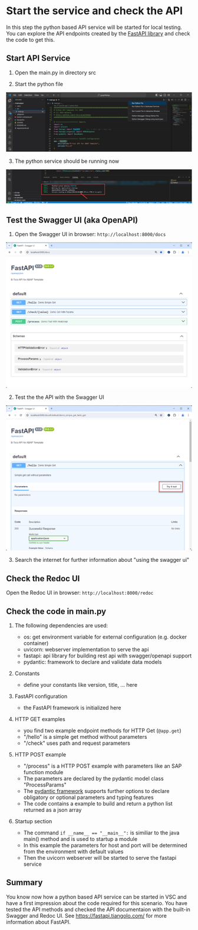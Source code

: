 # Start the service and check the API

In this step the python based API service will be started for local testing. You can explore the API endpoints created by the [FastAPI library](https://pypi.org/project/fastapi/) and check the code to get this.

## Start API Service

1. Open the main.py in directory src

2. Start the python file

![Start python file feature](res/vsc_start_python_file.jpg)

3. The python service should be running now

![Running python service](res/vsc_running_api_service.jpg)


## Test the Swagger UI (aka OpenAPI)

1. Open the Swagger UI in browser: `http://localhost:8000/docs`

![Swagger UI](res/swagger_ui.jpg)

2. Test the the API with the Swagger UI

![Swagger Testing](res/swagger_ui_test.jpg)

3. Search the internet for further information about "using the swagger ui"

## Check the Redoc UI

Open the Redoc UI in browser: `http://localhost:8000/redoc`


## Check the code in main.py

1. The following dependencies are used:
    - os: get environment variable for external configuration (e.g. docker container)
    - uvicorn: webserver implementation to serve the api
    - fastapi: api library for building rest api with swagger/openapi support
    - pydantic: framework to declare and validate data models

2. Constants
    - define your constants like version, title, ... here

3. FastAPI configuration
    - the FastAPI framework is initialized here

4. HTTP GET examples
    - you find two example endpoint methods for HTTP Get (`@app.get`)
    - "/hello" is a simple get method without parameters
    - "/check" uses path and request parameters

5. HTTP POST example
    - "/process" is a HTTP POST example with parameters like an SAP function module
    - The parameters are declared by the pydantic model class "ProcessParams"
    - The [pydantic framework](https://docs.pydantic.dev/latest/) supports further options to declare obligatory or optional parameters and typing features  
    - The code contains a example to build and return a python list returned as a json array

6. Startup section
    - The command `if __name__ == "__main__":` is similiar to the java main() method and is used to startup a module
    - In this example the parameters for host and port will be determined from the environment with default values
    - Then the uvicorn webserver will be started to serve the fastapi service


## Summary

You know now how a python based API service can be started in VSC and have a first impression about the code required for this scenario. You have tested the API methods and checked the API documentaion with the built-in Swagger and Redoc UI.
See https://fastapi.tiangolo.com/ for more information about FastAPI.
